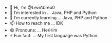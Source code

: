 - 👋 Hi, I’m @LeviAbreu0
- 👀 I’m interested in ... Java, PHP and Python
- 🌱 I’m currently learning ... Java, PHP and Python
- 📫 How to reach me ... IDK
- 😄 Pronouns: ... He/Him
- ⚡ Fun fact: ... My first language was Python

<!---
LeviAbreu0/LeviAbreu0 is a ✨ special ✨ repository because its `README.md` (this file) appears on your GitHub profile.
You can click the Preview link to take a look at your changes.
--->
